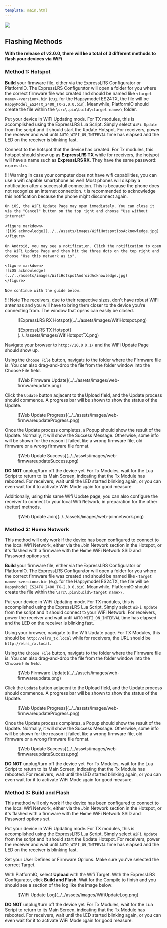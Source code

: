 ```yaml
---
template: main.html
---
```


<img src="https://raw.githubusercontent.com/ExpressLRS/ExpressLRS-Hardware/master/img/software.png">

## Flashing Methods

**With the release of v2.0.0, there will be a total of 3 different methods to flash your devices via WiFi**

### Method 1: Hotspot

**Build** your firmware file, either via the ExpressLRS Configurator or PlatformIO. The ExpressLRS Configurator will open a folder for you where the correct firmware file was created and should be named like `<target name>-<version>.bin` (e.g. for the Happymodel ES24TX, the file will be `HappyModel_ES24TX_2400_TX-2.0.0.bin`). Meanwhile, PlatformIO should create the file within the `\src\.pio\build\<target name>\` folder.

Put your device in WiFi Updating mode. For TX modules, this is accomplished using the ExpressLRS Lua Script. Simply select `WiFi Update` from the script and it should start the Update Hotspot. For receivers, power the receiver and wait until `AUTO_WIFI_ON_INTERVAL` time has elapsed and the LED on the receiver is blinking fast.

Connect to the hotspot that the device has created. For Tx modules, this hotspot should show up as **ExpressLRS TX** while for receivers, the hotspot will have a name such as **ExpressLRS RX**. They have the same password: `expresslrs`. 

!!! Warning
    In case your computer does not have wifi capabilities, you can use a wifi capable smartphone as well. Most phones will display a notification after a successfull connection. This is because the phone does not recognize an internet connection. It is recommended to acknowledge this notification because the phone might disconnect again.

    On iOS, the WiFi Update Page may open immediately. You can close it via the "Cancel" button on the top right and choose "Use without internet"

    <figure markdown>
    ![iOS acknowledge](../../assets/images/WifiHotspotIosAcknowledge.jpg)
    </figure>

    On Android, you may see a notification. Click the notification to open the WiFi Update Page and then hit the three dots on the top right and choose "Use this network as is".
    
    <figure markdown>
    ![iOS acknowledge](../../assets/images/WifiHotspotAndroidAcknowledge.jpg)
    </figure>

    Now continue with the guide below.

!!! Note
    The receivers, due to their respective sizes, don't have robust WiFi antennas and you will have to bring them closer to the device you're connecting from. The window that opens can easily be closed.

<figure markdown>
![ExpressLRS RX Hotspot](../../assets/images/WifiHotspot.png)
</figure>

<figure markdown>
![ExpressLRS TX Hotspot](../../assets/images/WifiHotspotTX.png)
</figure>

Navigate your browser to `http://10.0.0.1/` and the WiFi Update Page should show up.

Using the `Choose File` button, navigate to the folder where the Firmware file is. You can also drag-and-drop the file from the folder window into the Choose File field.

<figure markdown>
![Web Firmware Update](../../assets/images/web-firmwareupdate.png)
</figure>

Click the `Update` button adjacent to the Upload field, and the Update process should commence. A progress bar will be shown to show the status of the Update.

<figure markdown>
![Web Update Progress](../../assets/images/web-firmwareupdateProgress.png)
</figure>

Once the Update process completes, a Popup should show the result of the Update. Normally, it will show the Success Message. Otherwise, some info will be shown for the reason it failed, like a wrong firmware file, old firmware or a wrong firmware file format.

<figure markdown>
![Web Update Success](../../assets/images/web-firmwareupdateSuccess.png)
</figure>

**DO NOT** unplug/turn off the device yet. For Tx Modules, wait for the Lua Script to return to its Main Screen, indicating that the Tx Module has rebooted. For receivers, wait until the LED started blinking again, or you can even wait for it to activate WiFi Mode again for good measure.

Additionally, using this same Wifi Update page, you can also configure the receiver to connect to your local Wifi Network, in preparation for the other (better) methods.

<figure markdown>
![Web Update Join](../../assets/images/web-joinnetwork.png)
</figure>

### Method 2: Home Network

This method will only work if the device has been configured to connect to the local Wifi Network, either via the Join Network section in the Hotspot, or it's flashed with a firmware with the Home WiFi Network SSID and Password options set.

**Build** your firmware file, either via the ExpressLRS Configurator or PlatformIO. The ExpressLRS Configurator will open a folder for you where the correct firmware file was created and should be named like `<target name>-<version>.bin` (e.g. for the Happymodel ES24TX, the file will be `HappyModel_ES24TX_2400_TX-2.0.0.bin`). Meanwhile, PlatformIO should create the file within the `\src\.pio\build\<target name>\`.

Put your device in WiFi Updating mode. For TX modules, this is accomplished using the ExpressLRS Lua Script. Simply select `WiFi Update` from the script and it should connect to your WiFi Network. For receivers, power the receiver and wait until `AUTO_WIFI_ON_INTERVAL` time has elapsed and the LED on the receiver is blinking fast.

Using your browser, navigate to the Wifi Update page. For TX Modules, this should be `http://elrs_tx.local` while for receivers, the URL should be `http://elrs_rx.local`.

Using the `Choose File` button, navigate to the folder where the Firmware file is. You can also drag-and-drop the file from the folder window into the Choose File field.

<figure markdown>
![Web Firmware Update](../../assets/images/web-firmwareupdate.png)
</figure>

Click the `Update` button adjacent to the Upload field, and the Update process should commence. A progress bar will be shown to show the status of the Update.

<figure markdown>
![Web Update Progress](../../assets/images/web-firmwareupdateProgress.png)
</figure>

Once the Update process completes, a Popup should show the result of the Update. Normally, it will show the Success Message. Otherwise, some info will be shown for the reason it failed, like a wrong firmware file, old firmware or a wrong firmware file format.

<figure markdown>
![Web Update Success](../../assets/images/web-firmwareupdateSuccess.png)
</figure>

**DO NOT** unplug/turn off the device yet. For Tx Modules, wait for the Lua Script to return to its Main Screen, indicating that the Tx Module has rebooted. For receivers, wait until the LED started blinking again, or you can even wait for it to activate WiFi Mode again for good measure.

### Method 3: Build and Flash

This method will only work if the device has been configured to connect to the local Wifi Network, either via the Join Network section in the Hotspot, or it's flashed with a firmware with the Home WiFi Network SSID and Password options set.

Put your device in WiFi Updating mode. For TX modules, this is accomplished using the ExpressLRS Lua Script. Simply select `WiFi Update` from the script and it should start the Update Hotspot. For receivers, power the receiver and wait until `AUTO_WIFI_ON_INTERVAL` time has elapsed and the LED on the receiver is blinking fast. 

Set your User Defines or Firmware Options. Make sure you've selected the correct Target.

With PlatformIO, select **Upload** with the Wifi Target. With the ExpressLRS Configurator, click **Build and Flash**. Wait for the Compile to finish and you should see a section of the log like the image below:

<figure markdown>
![WiFi Update Log](../../assets/images/WifiUpdateLog.png)
</figure>

**DO NOT** unplug/turn off the device yet. For Tx Modules, wait for the Lua Script to return to its Main Screen, indicating that the Tx Module has rebooted. For receivers, wait until the LED started blinking again, or you can even wait for it to activate WiFi Mode again for good measure.
